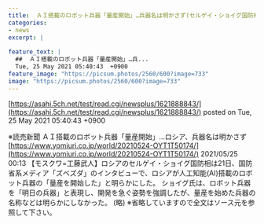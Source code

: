 ```yaml
---
title:  ＡＩ搭載のロボット兵器「量産開始」…兵器名は明かさず(セルゲイ・ショイグ国防相)  
categories:
- news
excerpt: |
  
feature_text: |
  ##  ＡＩ搭載のロボット兵器「量産開始」…兵...
  Tue, 25 May 2021 05:40:43  +0900
feature_image: "https://picsum.photos/2560/600?image=733"
image: "https://picsum.photos/2560/600?image=733"
---
```


[https://asahi.5ch.net/test/read.cgi/newsplus/1621888843/](https://asahi.5ch.net/test/read.cgi/newsplus/1621888843/)
posted on Tue, 25 May 2021 05:40:43  +0900

<!--more-->

※読売新聞 ＡＩ搭載のロボット兵器「量産開始」…ロシア、兵器名は明かさず [https://www.yomiuri.co.jp/world/20210524-OYT1T50174/](https://www.yomiuri.co.jp/world/20210524-OYT1T50174/) 2021/05/25 00:13 【モスクワ=工藤武人】ロシアのセルゲイ・ショイグ国防相は21日、国防省系メディア「ズベズダ」のインタビューで、ロシアが人工知能(AI)搭載のロボット兵器の「量産を開始した」と明らかにした。 ショイグ氏は、ロボット兵器を「明日の兵器」と表現し、開発を急ぐ姿勢を強調したが、量産を始めた兵器の名称などは明らかにしなかった。 (略) ※省略していますので全文はソース元を参照して下さい。
